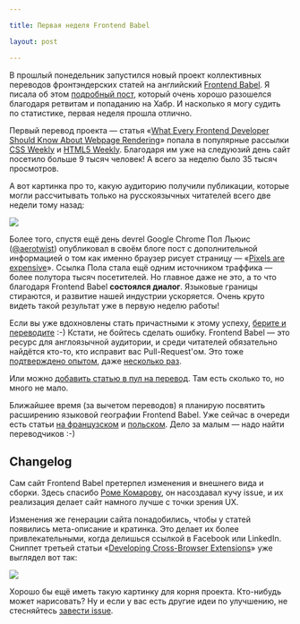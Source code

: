 ```yaml
---

title: Первая неделя Frontend Babel

layout: post

---
```

В прошлый понедельник запустился новый проект коллективных переводов фронтэндерских статей на английский [Frontend
Babel](http://frontendbabel.info/). Я писала об этом [подробный пост](/ru/posts/frontend-babel-alpha), который очень
хорошо разошелся благодаря ретвитам и попаданию на Хабр. И насколько я могу судить по статистике, первая неделя прошла
отлично.
<excerpt/>

Первый перевод проекта — статья «[What Every Frontend Developer Should Know About Webpage
Rendering](http://frontendbabel.info/articles/webpage-rendering-101/)» попала в популярные рассылки [CSS
Weekly](http://css-weekly.com/) и [HTML5 Weekly](http://html5weekly.com/). Благодаря им уже на следуюзий день сайт
посетило больше 9 тысяч человек! А всего за неделю было 35 тысяч просмотров.

А вот картинка про то, какую аудиторию получили публикации, которые могли рассчитывать только на русскоязычных читателей
всего две недели тому назад:

![](http://img-fotki.yandex.ru/get/6745/14441195.32/0_85670_478637f6_orig.png)

Более того, спустя ещё день devrel Google Chrome Пол Льюис ([@aerotwist](https://twitter.com/aerotwist)) опубликовал
в своём блоге пост с дополнительной информацией о том как именно браузер рисует страницу — «[Pixels are
expensive](http://aerotwist.com/blog/pixels-are-expensive/)». Ссылка Пола стала ещё одним источником траффика — более
полутора тысяч посетителей. Но главное даже не это, а то что благодаря Frontend Babel **состоялся диалог**. Языковые
границы стираются, и развитие нашей индустрии ускоряется. Очень круто видеть такой результат уже в первую неделю работы!

Если вы уже вдохновлены стать причастными к этому успеху, [берите и
переводите](https://github.com/frontendbabel/frontendbabel.github.com/issues?labels=%24+Russian&page=1&state=open) :-)
Кстати, не бойтесь сделать ошибку. Frontend Babel — это ресурс для англоязычной аудитории, и среди читателей обязательно
найдётся кто-то, кто исправит вас Pull-Request'ом. Это тоже [подтверждено
опытом](https://github.com/frontendbabel/frontendbabel.github.com/pull/42), даже [несколько
раз](https://github.com/frontendbabel/frontendbabel.github.com/pull/74).

Или можно [добавить статью в пул на перевод](https://github.com/frontendbabel/frontendbabel.github.com/issues/new). Там
есть сколько то, но много не мало.

Ближайшее время (за вычетом переводов) я планирую посвятить расширению языковой географии Frontend Babel. Уже сейчас в
очереди есть статьи [на
французском](https://github.com/frontendbabel/frontendbabel.github.com/issues?labels=%24+French&page=1&state=open) и
[польском](https://github.com/frontendbabel/frontendbabel.github.com/issues?labels=%24+Polish&page=1&state=open). Дело
за малым — надо найти переводчиков :-)

## Changelog
Сам сайт Frontend Babel претерпел изменения и внешнего вида и сборки. Здесь спасибо [Роме Комарову](http://kizu.ru/), он
насоздавал кучу issue, и их реализация делает сайт намного лучше с точки зрения UX.

Изменения же генерации сайта понадобились, чтобы у статей появились мета-описание и кратинка. Это делает их более
привлекательными, когда делишься ссылкой в Facebook или LinkedIn. Сниппет третьей статьи «[Developing Cross-Browser
Extensions](http://frontendbabel.info/articles/developing-cross-browser-extensions/)» уже выглядел вот так:

![](http://img-fotki.yandex.ru/get/6843/14441195.32/0_8566f_734ee93c_orig.png)

Хорошо бы ещё иметь такую картинку для корня проекта. Кто-нибудь может нарисовать? Ну и если у вас есть другие идеи по
улучшению, не стесняйтесь [завести issue](https://github.com/frontendbabel/frontendbabel.github.com/issues/new).
